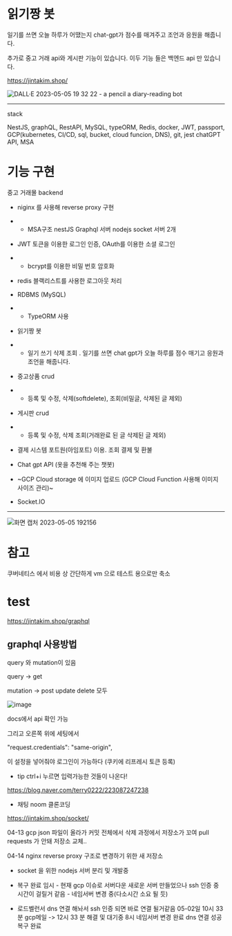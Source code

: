 



# 읽기짱 봇
일기를 쓰면 오늘 하루가 어땠는지 chat-gpt가 점수를 매겨주고 조언과 응원을 해줍니다.

추가로 중고 거래 api와 게시판 기능이 있습니다. 이두 기능 들은 백엔드 api 만 있습니다.

https://jintakim.shop/

![DALL·E 2023-05-05 19 32 22 - a pencil a diary-reading bot](https://user-images.githubusercontent.com/76115198/236435668-6476f99a-d705-4a5b-b321-f869a1923d9d.png)


---
stack

NestJS, graphQL, RestAPI, MySQL, typeORM, Redis, docker, JWT, passport, GCP(kubernetes, CI/CD, sql, bucket, cloud funcion, DNS), git, jest
chatGPT API, MSA

# 기능 구현
중고 거래몰 backend
- niginx 를 사용해 reverse proxy 구현
- - MSA구조 nestJS Graphql 서버 nodejs socket 서버 2개 



- JWT 토큰을 이용한 로그인 인증, OAuth를 이용한 소셜 로그인
- - bcrypt를 이용한 비밀 번호 암호화 


- redis 블랙리스트를 사용한 로그아웃 처리 


- RDBMS (MySQL)
- - TypeORM 사용 

- 읽기짱 봇
- - 일기 쓰기 삭제 조회 . 일기를 쓰면 chat gpt가 오늘 하루를 점수 매기고 응원과 조언을 해줍니다.


- 중고상품 crud
- - 등록 및 수정, 삭제(softdelete), 조회(비밀글, 삭제된 글 제외)


- 게시판 crud
- - 등록 및 수정, 삭제 조회(거래완료 된 글 삭제된 글 제외)

- 결제 시스템 포트원(아임포트) 이용. 조회 결제 및 환불 


- Chat gpt API (옷을 추천해 주는 챗봇)


- ~GCP Cloud storage 에 이미지 업로드 (GCP Cloud Function 사용해 이미지 사이즈 관리)~


- Socket.IO 


---

![화면 캡처 2023-05-05 192156](https://user-images.githubusercontent.com/76115198/236434126-f63f5cb4-096f-4385-ac1b-383f9d7c5d0b.png)


# 참고 
쿠버네티스 에서 비용 상 간단하게 vm 으로 테스트 용으로만 축소

# test
https://jintakim.shop/graphql

## graphql 사용방법


query 와 mutation이 있음

query -> get

mutation -> post update delete 모두

![image](https://user-images.githubusercontent.com/76115198/234874445-e957164c-6532-45d3-8220-de530175915c.png)

docs에서 api 확인 가능



그리고 오른쪽 위에 세팅에서


"request.credentials": "same-origin",

이 설정을 넣어줘야 로그인이 가능하다 (쿠키에 리프레시 토큰 등록)


- tip
ctrl+i 누르면 입력가능한 것들이 나온다!

https://blog.naver.com/terry0222/223087247238

- 채팅 noom 클론코딩

https://jintakim.shop/socket/



04-13
gcp json 파일이 올라가 커밋 전체에서 삭제 과정에서 저장소가 꼬여 pull requests 가 안돼 저장소 교체.. 

04-14
nginx reverse proxy 구조로 변경하기 위한 새 저장소
- socket 을 위한 nodejs 서버 분리 및 개발중 

- 복구 완료
임시 - 현재 gcp 이슈로 서버다운 새로운 서버 만들었으나 ssh 인증 중 시간이 걸릴거 같음 - 네임서버 변경 중(다소시간 소요 될 듯)
- 로드벨런서 dns 연결 해놔서 ssh 인증 되면 바로 연결 될거같음 
05-02일 10시 33분 gcp메일 -> 12시 33 분 해결 및 대기중
8시 네임서버 변경 완료 dns 연결 성공 복구 완료 

